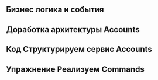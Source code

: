 

## Бизнес логика и события









## Доработка архитектуры Accounts









## Код Структурируем сервис Accounts









## Упражнение Реализуем Commands










